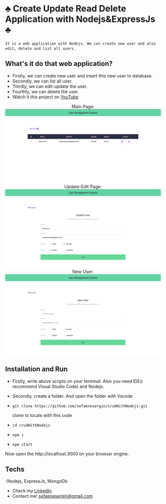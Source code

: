 # ♣️ Create Update Read Delete Application with Nodejs&ExpressJs ♣️
    It is a web application with Nodejs. We can create new user and also edit, delete and list all users.

## What's it do that web application?
- Firstly, we can create new user and insert this new user to database.
- Secondly, we can list all user.
- Thirdly, we can edit-update the user.
- Fourthly, we can delete the user.
- Watch it this project on [YouTube](https://youtu.be/rqcRi7j8xJY) 



 <div align="center">
    Main Page: <br>
    <img src="https://github.com/sefaenesergin/crudWithNodejs/blob/master/Ekran%20Resmi%202022-10-30%2014.36.08.png" />
 </div> 
 
  <div align="center">
    Update-Edit Page: <br>
    <img src="https://github.com/sefaenesergin/crudWithNodejs/blob/master/Ekran%20Resmi%202022-10-30%2014.36.18.png" />
 </div> 
 
  <div align="center">
    New User: <br>
    <img src="https://github.com/sefaenesergin/crudWithNodejs/blob/master/Ekran%20Resmi%202022-10-30%2014.36.28.png" />
 </div> 
 
## Installation and Run

- Firstly, write above scripts on your terminal. Also you need IDE(ı recommend Visual Studio Code) and Nodejs.
- Secondly, create a folder. And open the folder with Vscode

- ```shell 
  git clone https://github.com/sefaenesergin/crudWithNodejs.git
  ``` 
  clone to locale with this code
- ```shell
  cd crudWithNodejs
  ```
- ```shell
  npm i
  ```
- ```shell
  npm start
  ```
  
 Now open the http://localhost:3000 on your browser engine. 

## Techs
-Nodejs, ExpressJs, MongoDb


- Check my [LinkedIn](https://www.linkedin.com/in/sefa-enes-ergin/).
- Contact me! <sefaenesergin@gmail.com>
